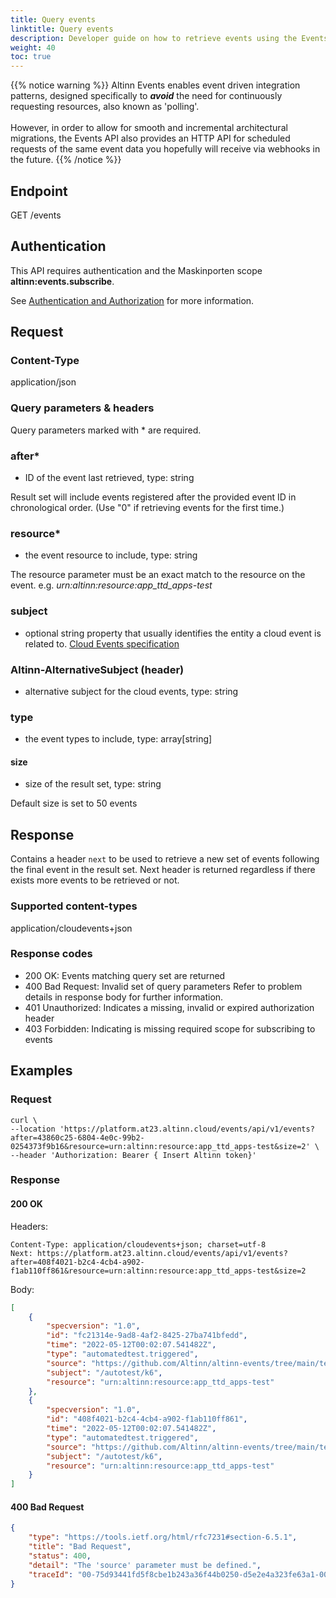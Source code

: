 ```yaml
---
title: Query events
linktitle: Query events
description: Developer guide on how to retrieve events using the Events API
weight: 40
toc: true
---
```


{{% notice warning %}}
Altinn Events enables event driven integration patterns, designed specifically to ***avoid*** the need for
continuously requesting resources, also known as 'polling'. <br/> <br/>
However, in order to allow for smooth and incremental architectural migrations,
the Events API also provides an HTTP API for scheduled requests of the same event data you hopefully
will receive via webhooks in the future.
{{% /notice %}}


## Endpoint

GET /events

## Authentication

This API requires authentication and the Maskinporten scope __altinn:events.subscribe__.

See [Authentication and Authorization](../../../api/#authentication--authorization) for more information.


## Request

### Content-Type
application/json

### Query parameters & headers

Query parameters marked with \* are required.

### after*
- ID of the event last retrieved, type: string

Result set will include events registered after the provided event ID in chronological order. (Use "0" if retrieving events for the first time.)

### resource*
- the event resource to include, type: string

The resource parameter must be an exact match to the resource on the event.
e.g. _urn:altinn:resource:app_ttd_apps-test_

### subject
- optional string property that usually identifies the entity a cloud event is related to. [Cloud Events specification](https://github.com/cloudevents/spec/blob/v1.0.2/cloudevents/spec.md#subject)


### Altinn-AlternativeSubject (header)
- alternative subject for the cloud events, type: string

### type
- the event types to include, type: array[string]

#### size
- size of the result set, type: string

Default size is set to 50 events

## Response

Contains a header `next` to be used to retrieve a new set of events following the final event in the result set.
Next header is returned regardless if there exists more events to be retrieved or not.

### Supported content-types
application/cloudevents+json

### Response codes
- 200 OK: Events matching query set are returned
- 400 Bad Request: Invalid set of query parameters
  Refer to problem details in response body for further information.
- 401 Unauthorized: Indicates a missing, invalid or expired authorization header
- 403 Forbidden: Indicating is missing required scope for subscribing to events

## Examples

### Request

```http
curl \
--location 'https://platform.at23.altinn.cloud/events/api/v1/events?after=43860c25-6804-4e0c-99b2-0254373f9b16&resource=urn:altinn:resource:app_ttd_apps-test&size=2' \
--header 'Authorization: Bearer { Insert Altinn token}'
```


### Response

#### 200 OK

Headers:
```http
Content-Type: application/cloudevents+json; charset=utf-8
Next: https://platform.at23.altinn.cloud/events/api/v1/events?after=408f4021-b2c4-4cb4-a902-f1ab110ff861&resource=urn:altinn:resource:app_ttd_apps-test&size=2
```

Body:
```json
[
    {
        "specversion": "1.0",
        "id": "fc21314e-9ad8-4af2-8425-27ba741bfedd",
        "time": "2022-05-12T00:02:07.541482Z",
        "type": "automatedtest.triggered",
        "source": "https://github.com/Altinn/altinn-events/tree/main/test/k6",
        "subject": "/autotest/k6",
        "resource": "urn:altinn:resource:app_ttd_apps-test"
    },
    {
        "specversion": "1.0",
        "id": "408f4021-b2c4-4cb4-a902-f1ab110ff861",
        "time": "2022-05-12T00:02:07.541482Z",
        "type": "automatedtest.triggered",
        "source": "https://github.com/Altinn/altinn-events/tree/main/test/k6",
        "subject": "/autotest/k6",
        "resource": "urn:altinn:resource:app_ttd_apps-test"
    }
]
```

#### 400 Bad Request

```json
{
    "type": "https://tools.ietf.org/html/rfc7231#section-6.5.1",
    "title": "Bad Request",
    "status": 400,
    "detail": "The 'source' parameter must be defined.",
    "traceId": "00-75d93441fd5f8cbe1b243a36f44b0250-d5e2e4a323fe63a1-00"
}
```